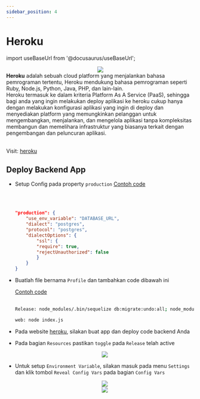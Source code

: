 ```yaml
---
sidebar_position: 4
---
```


# Heroku

import useBaseUrl from '@docusaurus/useBaseUrl';

<center>
<img src="https://www3.assets.heroku.com/assets/logo-purple-08fb38cebb99e3aac5202df018eb337c5be74d5214768c90a8198c97420e4201.svg" style={{backgroundColor: 'white', padding: 10, borderRadius: 10, width: '50%'}} />
</center>

<div style={{marginTop: 50}}>
<b>Heroku</b> adalah sebuah cloud platform yang menjalankan bahasa pemrograman tertentu, Heroku mendukung bahasa pemrograman seperti Ruby, Node.js, Python, Java, PHP, dan lain-lain.
</div>

<div style={{marginTop: 10}}>
Heroku termasuk ke dalam kriteria Platform As A Service (PaaS), sehingga bagi anda yang ingin melakukan deploy aplikasi ke heroku cukup hanya dengan melakukan konfigurasi aplikasi yang ingin di deploy dan menyediakan platform yang memungkinkan pelanggan untuk mengembangkan, menjalankan, dan mengelola aplikasi tanpa kompleksitas membangun dan memelihara infrastruktur yang biasanya terkait dengan pengembangan dan peluncuran aplikasi.
</div>

<br />

Visit: [heroku](https://www.heroku.com)

## Deploy Backend App

- Setup Config pada property `production`
  <a class="btn-example-code" href="https://github.com/demo-dumbways/ebook-code-results-stage-2-integration-backend/blob/main/config/config.json">
  Contoh code
  </a>

  <br />
  <br />

  ```json title=config/config.json
  "production": {
      "use_env_variable": "DATABASE_URL",
      "dialect": "postgres",
      "protocol": "postgres",
      "dialectOptions": {
          "ssl": {
          "require": true,
          "rejectUnauthorized": false
          }
      }
  }
  ```

- Buatlah file bernama `Profile` dan tambahkan code dibawah ini

    <a class="btn-example-code" href="https://github.com/demo-dumbways/ebook-code-results-stage-2-integration-backend/blob/main/Procfile">
  Contoh code
  </a>

  <br />
  <br />

  ```bash
  Release: node_modules/.bin/sequelize db:migrate:undo:all; node_modules/.bin/sequelize db:migrate; node_modules/.bin/sequelize db:seed:all;

  web: node index.js
  ```

- Pada website [heroku](https://www.heroku.com), silakan buat app dan deploy code backend Anda

- Pada bagian `Resources` pastikan `toggle` pada `Release` telah active
    <center>
    <img src={useBaseUrl('img/docs/heroku-1.png')} style={{ width: '70%'}} />
    </center>

- Untuk setup `Environment Variable`, silakan masuk pada menu `Settings` dan klik tombol `Reveal Config Vars` pada bagian `Config Vars`
    <center>
    <img src={useBaseUrl('img/docs/heroku-2.png')} style={{ width: '70%'}} />
    </center>
    <center>
    <img src={useBaseUrl('img/docs/heroku-3.png')} style={{ width: '70%'}} />
    </center>
